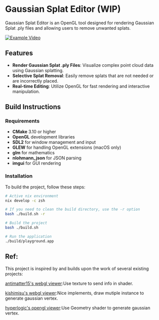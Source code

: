 # Gaussian Splat Editor (WIP)

Gaussian Splat Editor is an OpenGL tool designed for rendering Gaussian Splat .ply files and allowing users to remove unwanted splats.

[![Example Video](https://img.youtube.com/vi/_gb3ja7yWPo/hqdefault.jpg)](https://youtu.be/_gb3ja7yWPo?si=VWrYYp2CCI9ugnqk)

## Features

- **Render Gaussian Splat .ply Files**: Visualize complex point cloud data using Gaussian splatting.
- **Selective Splat Removal**: Easily remove splats that are not needed or are incorrectly placed.
- **Real-time Editing**: Utilize OpenGL for fast rendering and interactive manipulation.

## Build Instructions

### Requirements

- **CMake** 3.10 or higher
- **OpenGL** development libraries
- **SDL2** for window management and input
- **GLEW** for handling OpenGL extensions (macOS only)
- **glm** for mathematics
- **nlohmann_json** for JSON parsing
- **imgui** for GUI rendering

### Installation

To build the project, follow these steps:

```bash
# Active nix environment
nix develop -c zsh

# If you need to clean the build directory, use the -r option
bash ./build.sh -r

# Build the project
bash ./build.sh

# Run the application
./build/playground.app
```

## Ref:

This project is inspired by and builds upon the work of several existing projects:

[antimatter15's webgl viewer](https://github.com/antimatter15/splat):Use texture to send info in shader.

[kishimisu's webgl viewer](https://github.com/kishimisu/Gaussian-Splatting-WebGL):Nice implements, draw mutiple instance to generate gaussian vertex.

[hyperlogic's opengl viewer](https://github.com/hyperlogic/splatapult):Use Geometry shader to generate gaussian vertex.
